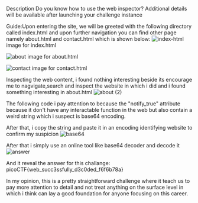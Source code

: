 Description
Do you know how to use the web inspector?
Additional details will be available after launching your challenge instance



Guide:Upon entering the site, we will be greeted with the following directory called index.html and upon further navigation you can find other page namely about.html and contact.html which is shown below:
![index-html](https://github.com/user-attachments/assets/2efd2550-e28a-44db-8ffb-e7f58c41932d)
image for index.html

![about](https://github.com/user-attachments/assets/4670d7fc-585f-41d9-9860-da990d995d91)
image for about.html

![contact](https://github.com/user-attachments/assets/46e4e13c-c858-43cb-aae2-b041ba2a6f06)
image for contact.html

Inspecting the web content, i found nothing interesting beside its encourage me to nagvigate,search and inspect the website in which i did and i found something interesting in about.html
![about (2)](https://github.com/user-attachments/assets/ffe4b1b9-2e27-48ba-8dca-e3caedcd9f19)

The following code i pay attention to because the "notify_true" attribute because it don't have any interactable function in the web but also contain a weird string which i suspect is base64 encoding.
<section class="about" notify_true="cGljb0NURnt3ZWJfc3VjYzNzc2Z1bGx5X2QzYzBkZWRfZjZmNmI3OGF9">

After that, i copy the string and paste it in an encoding identifying website to confirm my suspicion
![base64](https://github.com/user-attachments/assets/a899deaa-235d-4129-90bf-4c1f63b5d595)

After that i simply use an online tool like base64 decoder and decode it 
![answer](https://github.com/user-attachments/assets/96e4e8f1-cf5c-4660-bc7b-a562086386a5)

And it reveal the answer for this challange: picoCTF{web_succ3ssfully_d3c0ded_f6f6b78a}

In my opinion, this is a pretty straightforward challenge where it teach us to pay more attention to detail and not treat anything on the surface level in which i think can lay a good foundation for anyone focusing on this career.
